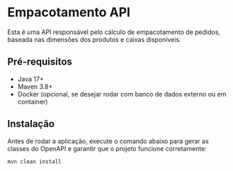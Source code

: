 # Empacotamento API

Esta é uma API responsável pelo cálculo de empacotamento de pedidos, baseada nas dimensões dos produtos e caixas disponíveis.

## Pré-requisitos

- Java 17+
- Maven 3.8+
- Docker (opcional, se desejar rodar com banco de dados externo ou em container)

## Instalação

Antes de rodar a aplicação, execute o comando abaixo para gerar as classes do OpenAPI e garantir que o projeto funcione corretamente:

```bash
mvn clean install

